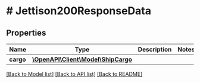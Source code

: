 # # Jettison200ResponseData

## Properties

Name | Type | Description | Notes
------------ | ------------- | ------------- | -------------
**cargo** | [**\OpenAPI\Client\Model\ShipCargo**](ShipCargo.md) |  |

[[Back to Model list]](../../README.md#models) [[Back to API list]](../../README.md#endpoints) [[Back to README]](../../README.md)
